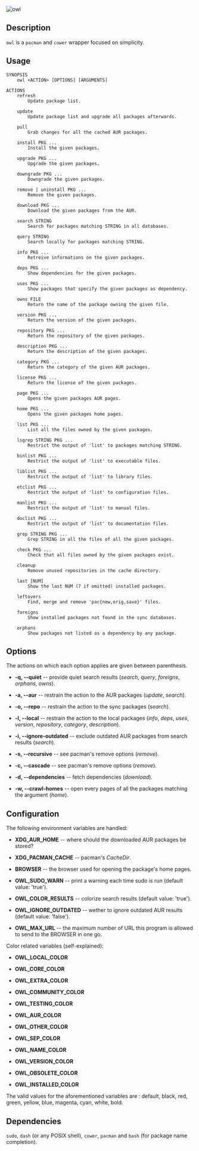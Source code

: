 ![owl](https://github.com/baskerville/owl/raw/master/preview/owl_logo.jpg)

## Description

`owl` is a `pacman` and `cower` wrapper focused on simplicity.

## Usage

    SYNOPSIS
        owl <ACTION> [OPTIONS] [ARGUMENTS]

    ACTIONS
        refresh
            Update package list.

        update
            Update package list and upgrade all packages afterwards.

        pull
            Grab changes for all the cached AUR packages.

        install PKG ...
            Install the given packages.

        upgrade PKG ...
            Upgrade the given packages.

        downgrade PKG ...
            Downgrade the given packages.

        remove | uninstall PKG ...
            Remove the given packages.

        download PKG ...
            Download the given packages from the AUR.

        search STRING
            Search for packages matching STRING in all databases.

        query STRING
            Search locally for packages matching STRING.

        info PKG ...
            Retreive informations on the given packages.

        deps PKG ...
            Show dependencies for the given packages.

        uses PKG ...
            Show packages that specify the given packages as dependency.

        owns FILE
            Return the name of the package owning the given file.

        version PKG ...
            Return the version of the given packages.

        repository PKG ...
            Return the repository of the given packages.

        description PKG ...
            Return the description of the given packages.

        category PKG ...
            Return the category of the given AUR packages.

        license PKG ...
            Return the license of the given packages.

        page PKG ...
            Opens the given packages AUR pages.

        home PKG ...
            Opens the given packages home pages.

        list PKG ...
            List all the files owned by the given packages.

        lsgrep STRING PKG ...
            Restrict the output of 'list' to packages matching STRING.

        binlist PKG ...
            Restrict the output of 'list' to executable files.

        liblist PKG ...
            Restrict the output of 'list' to library files.

        etclist PKG ...
            Restrict the output of 'list' to configuration files.

        manlist PKG ...
            Restrict the output of 'list' to manual files.

        doclist PKG ...
            Restrict the output of 'list' to documentation files.

        grep STRING PKG ...
            Grep STRING in all the files of all the given packages.

        check PKG ...
            Check that all files owned by the given packages exist.

        cleanup
            Remove unused repositories in the cache directory.

        last [NUM]
            Show the last NUM (7 if omitted) installed packages.

        leftovers
            Find, merge and remove 'pac{new,orig,save}' files.

        foreigns
            Show installed packages not found in the sync databases.

        orphans
            Show packages not listed as a dependency by any package.

## Options
The actions on which each option applies are given between parenthesis.

- **-q, --quiet** -- provide quiet search results (*search*, *query*, *foreigns*, *orphans*, *owns*).

- **-a, --aur** -- restrain the action to the AUR packages (*update*, *search*).

- **-o, --repo** -- restrain the action to the sync packages (*search*).

- **-l, --local** -- restrain the action to the local packages (*info*, *deps*, *uses*, *version*, *repository*, *category*, *description*).

- **-i, --ignore-outdated** -- exclude outdated AUR packages from search results (*search*).

- **-s, --recursive** -- see pacman's remove options (*remove*).

- **-c, --cascade** -- see pacman's remove options (*remove*).

- **-d, --dependencies** -- fetch dependencies (*download*).

- **-w, --crawl-homes** -- open every pages of all the packages matching the argument (*home*).

## Configuration

The following environment variables are handled:

- **XDG_AUR_HOME** -- where should the downloaded AUR packages be stored?

- **XDG_PACMAN_CACHE** -- pacman's *CacheDir*.

- **BROWSER** -- the browser used for opening the package's home pages.

- **OWL_SUDO_WARN** -- print a warning each time sudo is run (default value: 'true').

- **OWL_COLOR_RESULTS** -- colorize search results (default value: 'true').

- **OWL_IGNORE_OUTDATED** -- wether to ignore outdated AUR results (default value: 'false').

- **OWL_MAX_URL** -- the maximum number of URL this program is allowed to send to
  the BROWSER in one go.

Color related variables (self-explained):

- **OWL_LOCAL_COLOR**

- **OWL_CORE_COLOR**

- **OWL_EXTRA_COLOR**

- **OWL_COMMUNITY_COLOR**

- **OWL_TESTING_COLOR**

- **OWL_AUR_COLOR**

- **OWL_OTHER_COLOR**

- **OWL_SEP_COLOR**

- **OWL_NAME_COLOR**

- **OWL_VERSION_COLOR**

- **OWL_OBSOLETE_COLOR**

- **OWL_INSTALLED_COLOR**

The valid values for the aforementioned variables are : default, black, red, green, yellow, blue, magenta, cyan, white, bold.

## Dependencies

`sudo`, `dash` (or any POSIX shell), `cower`, `pacman` and `bash` (for package name completion).
